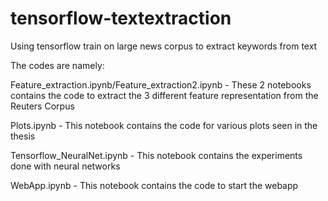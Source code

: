 # tensorflow-textextraction
Using tensorflow train on large news corpus to extract keywords from text

The codes are namely:

Feature_extraction.ipynb/Feature_extraction2.ipynb - These 2 notebooks contains the code to extract the 3 different feature representation from the Reuters Corpus

Plots.ipynb - This notebook contains the code for various plots seen in the thesis

Tensorflow_NeuralNet.ipynb - This notebook contains the experiments done with neural networks

WebApp.ipynb - This notebook contains the code to start the webapp
